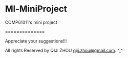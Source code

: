 Ml-MiniProject
==============

COMP61011's mini project




















==============

Appreciate your suggestions!!!

All rights Reserved by QIJI ZHOU qiji.zhou@gmail.com. ^_^

